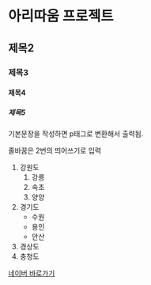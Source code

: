 # 아리따움 프로젝트
## 제목2
### 제목3
#### 제목4
##### 제목5

기본문장을 작성하면 p태그로 변환해서 출력됨.

줄바꿈은 2번의 띄어쓰기로 입력

1. 강원도
    1. 강릉
    2. 속초
    3. 양양
1. 경기도
    - 수원
    - 용인
    - 안산
1. 경상도
1. 충청도

[네이버 바로가기](http://www.naver.com)